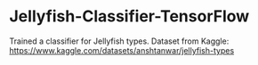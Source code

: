 ﻿# Jellyfish-Classifier-TensorFlow

Trained a classifier for Jellyfish types. 
Dataset from Kaggle: https://www.kaggle.com/datasets/anshtanwar/jellyfish-types
